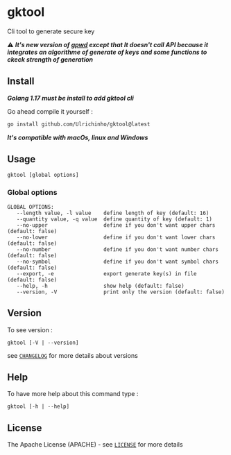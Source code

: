 # gktool

Cli tool to generate secure key

⚠ **_It's new version of [gpwd](https://github.com/Ulrichinho/gpwd) except that It doesn't call API because it integrates an algorithme of generate of keys and some functions to ckeck strength of generation_**

## Install

**_Golang 1.17 must be install to add gktool cli_**

Go ahead compile it yourself :

```sh
go install github.com/Ulrichinho/gktool@latest
```

**_It's compatible with macOs, linux and Windows_**

## Usage

```text
gktool [global options]
```

### Global options

```text
GLOBAL OPTIONS:
   --length value, -l value    define length of key (default: 16)
   --quantity value, -q value  define quantity of key (default: 1)
   --no-upper                  define if you don't want upper chars (default: false)
   --no-lower                  define if you don't want lower chars (default: false)
   --no-number                 define if you don't want number chars (default: false)
   --no-symbol                 define if you don't want symbol chars (default: false)
   --export, -e                export generate key(s) in file (default: false)
   --help, -h                  show help (default: false)
   --version, -V               print only the version (default: false)

```

## Version

To see version :

```text
gktool [-V | --version]
```

see [`CHANGELOG`](./CHANGELOG.md) for more details about versions

## Help

To have more help about this command type :

```text
gktool [-h | --help]
```

## License

The Apache License (APACHE) - see [`LICENSE`](./LICENSE.md) for more details
